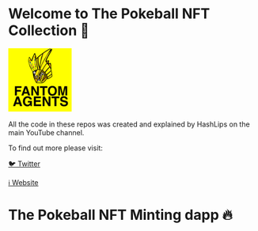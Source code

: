 # Welcome to The Pokeball NFT Collection 💎

![](https://github.com/The-Stripes-NFT/nft-minting-app/blob/main/logo-blob.png)

All the code in these repos was created and explained by HashLips on the main YouTube channel.

To find out more please visit:

[🐦 Twitter](https://twitter.com/dhanushreddy291)

[ℹ️ Website](https://thestripesnft.com/)

# The Pokeball NFT Minting dapp 🔥
